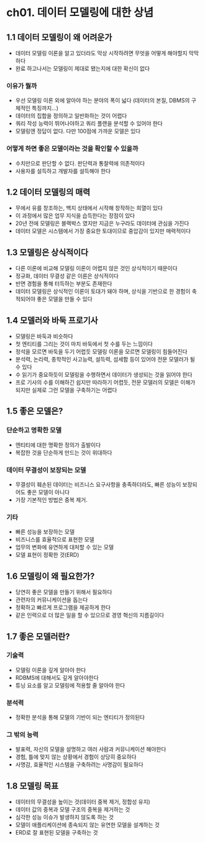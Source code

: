 # ch01. 데이터 모델링에 대한 상념

## 1.1 데이터 모델링이 왜 어려운가
- 데이터 모델링 이론을 알고 있더라도 막상 시작하려면 무엇을 어떻게 해야할지 막막하다
- 완료 하고나서는 모델링이 제대로 됐는지에 대한 확신이 없다

### 이유가 뭘까
- 우선 모델링 이론 외에 알아야 하는 분야의 폭이 넓다 (데이터의 본질, DBMS의 구체적인 특징까지...)
- 데이터의 집합을 정의하고 일반화하는 것이 어렵다
- 쿼리 작성 능력이 뛰어나야하고 쿼리 플랜을 분석할 수 있어야 한다
- 모델링엔 정답이 없다. 다만 100점에 가까운 모델은 있다

### 어떻게 하면 좋은 모델이라는 것을 확인할 수 있을까
- 수치만으로 판단할 수 없다. 판단력과 통찰력에 의존적이다
- 사용자를 설득하고 개발자를 설득해야 한다

## 1.2 데이터 모델링의 매력
- 무에서 유를 창조하는, 백지 상태에서 시작해 창작하는 희열이 있다
- 이 과정에서 많은 업무 지식을 습득한다는 장점이 있다
- 20년 전에 모델링은 블랙박스 였지만 지금은 누구라도 데이터에 관심을 가진다
- 데이터 모델은 시스템에서 가장 중요한 토대이므로 중압감이 있지만 매력적이다

## 1.3 모델링은 상식적이다
- 다른 이론에 비교해 모델링 이론이 어렵지 않은 것인 상식적이기 때문이다
- 정규화, 데이터 무결성 같은 이론은 상식적이다
- 반면 경험을 통해 터득하는 부분도 존재한다
- 데이터 모델링은 상식적인 이론이 토대가 돼야 하며, 상식을 기반으로 한 경험이 축적되어야 좋은 모델을 만들 수 있다

## 1.4 모델러와 바둑 프로기사
- 모델링은 바둑과 비슷하다
- 첫 엔티티를 그리는 것이 마치 바둑에서 첫 수를 두는 느낌이다
- 정석을 모르면 바둑을 두기 어렵듯 모델링 이론을 모르면 모델링이 힘들어진다
- 분석력, 논리력, 종학적인 사고능력, 설득력, 섬세함 등이 있어야 전문 모델러가 될 수 있다
- 수 읽기가 중요하듯이 모델링을 수행하면서 데이터가 생성되는 것을 읽어야 한다
- 프로 기사의 수를 이해하긴 쉽지만 따라하기 어렵듯, 전문 모델러의 모델은 이해가 되지만 실제로 그런 모델을 구축하기는 어렵다

## 1.5 좋은 모델은?
### 단순하고 명확한 모델
- 엔티티에 대한 명확한 정의가 출발이다
- 복잡한 것을 단순하게 만드는 것이 위대하다

### 데이터 무결성이 보장되는 모델
- 무결성이 훼손된 데이터는 비즈니스 요구사항을 충족하더라도, 빠른 성능이 보장되어도 좋은 모델이 아니다
- 가장 기본적인 방법은 중복 제거.

### 기타
- 빠른 성능을 보장하는 모델
- 비즈니스를 효율적으로 표현한 모델
- 업무의 변화에 유연하게 대처할 수 있는 모델
- 모델 표현이 정확한 것(ERD)

## 1.6 모델링이 왜 필요한가?
- 당연히 좋은 모델을 만들기 위해서 필요하다
- 관련자의 커뮤니케이션을 돕는다
- 정확하고 빠르게 프로그램을 제공하게 한다
- 같은 인력으로 더 많은 일을 할 수 있으므로 경영 혁신의 지름길이다

## 1.7 좋은 모델러란?
### 기술력
- 모델링 이론을 깊게 알아야 한다
- RDBMS에 대해서도 깊게 알아야한다
- 튜닝 요소를 알고 모델링에 적용할 줄 알아야 한다

### 분석력
- 정확한 분석을 통해 모델의 기반이 되는 엔티티가 정의된다

### 그 밖의 능력
- 발표력, 자신의 모델을 설명하고 여러 사람과 커뮤니케이션 해야한다
- 경험, 틀에 맞지 않는 상황에서 경험이 상당히 중요하다
- 사명감, 효율적인 시스템을 구축하려는 사명감이 필요하다

## 1.8 모델링 목표
- 데이터의 무결성을 높이는 것(데이터 중복 제거, 정합성 유지)
- 데이터 값의 중복과 모델 구조의 중복을 제거하는 것
- 심각한 성능 이슈가 발생하지 않도록 하는 것
- 모델이 애플리케이션에 종속되지 않는 유연한 모델을 설계하는 것
- ERD로 잘 표현된 모델을 구축하는 것
